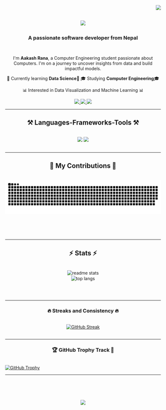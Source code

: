 <img align="right" src="https://visitor-badge.laobi.icu/badge?page_id=salesp07.salesp07" />

<h1 align="center">
    <img src="https://readme-typing-svg.herokuapp.com/?font=Righteous&size=35&center=true&vCenter=true&width=500&height=70&duration=4000&lines=Hi+There!+👋;+I'm+Aakash+Rana!;" />
</h1>

<h3 align="center">A passionate software developer from Nepal</h3>

<br/>

<div align="center">
 
I'm **Aakash Rana**, a Computer Engineering student passionate about Computers. I'm on a journey to uncover insights from data and build impactful models.

🌱 Currently learning **Data Science**🌱
🎓 Studying **Computer Engineering**🎓
<!-- 💻 Coding in Python.-->
📊 Interested in Data Visualization and Machine Learning 📊
 </div>
 
<div align="center"> 
  <a href="mailto:aakash98523@gmail.com">
    <img src="https://img.shields.io/badge/Gmail-333333?style=for-the-badge&logo=gmail&logoColor=red" />
  </a>
  <a href="https://www.linkedin.com/in/aakashrana7/" target="_blank">
    <img src="https://img.shields.io/badge/LinkedIn-0077B5?style=for-the-badge&logo=linkedin&logoColor=white" target="_blank" />
  </a>
  <a href="[https://aakashrana](http://aakashrana.com.np/)" target="_blank">
     <img src="https://img.shields.io/badge/Portfolio-FF5722?style=for-the-badge&logo=todoist&logoColor=white" target="_blank" /> <!-- sqlite, safari, google-chrome are other good icon options -->
  </a>
</div>

 <hr/>
 
<h2 align="center">⚒️ Languages-Frameworks-Tools ⚒️</h2>
<br/>
<div align="center">
    <img src="https://skillicons.dev/icons?i=react,bootstrap,mui,html,css,vscode,github,figma,tailwind,git" />
    <img src="https://skillicons.dev/icons?i=python,javascript,typescript,firebase,c,nextjs" /><br>
</div>

<br/>
<hr/>

<div align="center">
  <h2>🐍 My Contributions 🐍</h2>
  <br>
  <img alt="snake eating my contributions" src="https://raw.githubusercontent.com/Aryan2079/Aryan2079/output/github-contribution-grid-snake.svg" />
  
  <br/><br/><br/>
</div>

<hr/>

<h2 align="center">⚡ Stats ⚡</h2>
<br>
<div align=center>
<!--   <img width=390 src="https://github-readme-streak-stats.vercel.app/?user=Aryan2079&count_private=true&theme=react&border_radius=10" alt="streak stats"/> -->
  <img width=390 src="https://github-readme-stats.vercel.app/api?username=aakashrana7&count_private=true&show_icons=true&theme=react&rank_icon=github&border_radius=10" alt="readme stats" />
  <br/>
  <img width=325 align="center" src="https://github-readme-stats.vercel.app/api/top-langs/?username=aakashrana7&hide=HTML&langs_count=8&layout=compact&theme=react&border_radius=10&size_weight=0.5&count_weight=0.5&exclude_repo=github-readme-stats" alt="top langs" />
</div>

<br/><br/>

<hr/>

<h3 align="center"> 🔥 Streaks and Consistency 🔥 </h3>
<br/>
<div align=center>
<a href="https://git.io/streak-stats"><img src="https://github-readme-streak-stats.herokuapp.com?user=aakashrana7&theme=javascript-dark&border_radius=6.5" alt="GitHub Streak" /></a>
</div>
<br/>

 <hr/>

<h3 align="center"> 🏆 GitHub Trophy Track 🏅 </h3>
<br>
<div class="trophy-container">
    <a href="https://github.com/ryo-ma/github-profile-trophy">
        <img src="https://github-profile-trophy.vercel.app/?username=aakashrana7&theme=onedark" alt="GitHub Trophy">
    </a>
</div>
<hr/>
 <br/> 
 
<h1 align="center">
    <img src="https://readme-typing-svg.herokuapp.com/?font=Righteous&size=35&center=true&vCenter=true&width=500&height=70&duration=4000&lines=Bye,+Have+a+good+day;" />
</h1>

<br/>


<!---
aakashrana7/aakashrana7 is a ✨ special ✨ repository because its `README.md` (this file) appears on your GitHub profile.
You can click the Preview link to take a look at your changes.
--->
